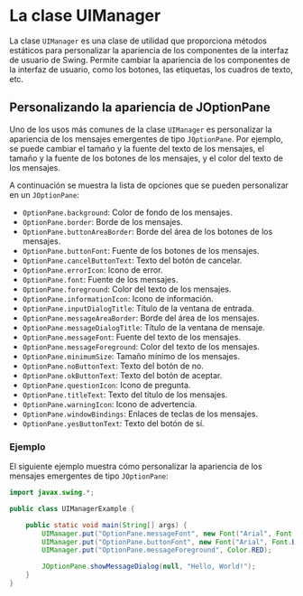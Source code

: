 # La clase UIManager

La clase `UIManager` es una clase de utilidad que proporciona métodos estáticos para personalizar la apariencia de los
componentes de la interfaz de usuario de Swing. Permite cambiar la apariencia de los componentes de la interfaz de
usuario, como los botones, las etiquetas, los cuadros de texto, etc.

## Personalizando la apariencia de JOptionPane

Uno de los usos más comunes de la clase `UIManager` es personalizar la apariencia de los mensajes emergentes de tipo
`JOptionPane`. Por ejemplo, se puede cambiar el tamaño y la fuente del texto de los mensajes, el tamaño y la fuente de
los botones de los mensajes, y el color del texto de los mensajes.

A continuación se muestra la lista de opciones que se pueden personalizar en un `JOptionPane`:

- `OptionPane.background`: Color de fondo de los mensajes.
- `OptionPane.border`: Borde de los mensajes.
- `OptionPane.buttonAreaBorder`: Borde del área de los botones de los mensajes.
- `OptionPane.buttonFont`: Fuente de los botones de los mensajes.
- `OptionPane.cancelButtonText`: Texto del botón de cancelar.
- `OptionPane.errorIcon`: Icono de error.
- `OptionPane.font`: Fuente de los mensajes.
- `OptionPane.foreground`: Color del texto de los mensajes.
- `OptionPane.informationIcon`: Icono de información.
- `OptionPane.inputDialogTitle`: Título de la ventana de entrada.
- `OptionPane.messageAreaBorder`: Borde del área de los mensajes.
- `OptionPane.messageDialogTitle`: Título de la ventana de mensaje.
- `OptionPane.messageFont`: Fuente del texto de los mensajes.
- `OptionPane.messageForeground`: Color del texto de los mensajes.
- `OptionPane.minimumSize`: Tamaño mínimo de los mensajes.
- `OptionPane.noButtonText`: Texto del botón de no.
- `OptionPane.okButtonText`: Texto del botón de aceptar.
- `OptionPane.questionIcon`: Icono de pregunta.
- `OptionPane.titleText`: Texto del título de los mensajes.
- `OptionPane.warningIcon`: Icono de advertencia.
- `OptionPane.windowBindings`: Enlaces de teclas de los mensajes.
- `OptionPane.yesButtonText`: Texto del botón de sí.

### Ejemplo

El siguiente ejemplo muestra cómo personalizar la apariencia de los mensajes emergentes de tipo `JOptionPane`:

```java
import javax.swing.*;

public class UIManagerExample {

    public static void main(String[] args) {
        UIManager.put("OptionPane.messageFont", new Font("Arial", Font.BOLD, 24));
        UIManager.put("OptionPane.buttonFont", new Font("Arial", Font.BOLD, 24));
        UIManager.put("OptionPane.messageForeground", Color.RED);

        JOptionPane.showMessageDialog(null, "Hello, World!");
    }
}
```
